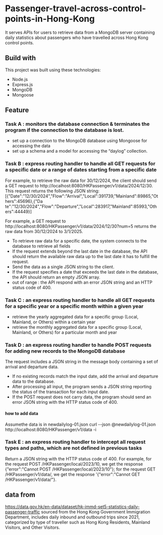 # Passenger-travel-across-control-points-in-Hong-Kong

It serves APIs for users to retrieve data from a MongoDB server containing daily statistics about passengers who have travelled across Hong Kong control points.


## Build with
This project was built using these technologies:
- Node.js
- Express.js
- MongoDB
- Mongoose

## Feature

### Task A : monitors the database connection & terminates the program if the connection to the database is lost.
- set up a connection to the MongoDB database using Mongoose for accessing the data
- set up a schema and a model for accessing the “daylog” collection.

### Task B : express routing handler to handle all GET requests for a specific date or a range of dates starting from a specific date
For example, to retrieve the raw data for 30/12/2024, the client should send a GET request to http://localhost:8080/HKPassenger/v1/data/2024/12/30. 
This request returns the following JSON string: 
[{"Date":"12/30/2024","Flow":"Arrival","Local":391739,"Mainland":89865,"Others":45696},{"Da
 te":"12/30/2024","Flow":"Departure","Local":283917,"Mainland":85993,"Others":44449}]

 For example, a GET request to http://localhost:8080/HKPassenger/v1/data/2024/12/30?num=5 returns the raw data from 30/12/2024 to 3/1/2025. 
- To retrieve raw data for a specific date, the system connects to the database to retrieve all fields
-  If the request extends beyond the last date in the database, the API should return the available raw data up to the last date it has to fulfill the request. 
- Send the data as a single JSON string to the client.  
- If the request specifies a date that exceeds the last date in the database, the API should return 
an empty JSON array. 
- out of range :  the API respond with an error JSON string and an HTTP status code of 400. 

### Task C : an express routing handler to handle all GET requests for a specific year or a specific month within a given year
-  retrieve the yearly aggregated data for a specific group (Local, Mainland, or Others) within a certain year
-  retrieve the monthly aggregated data for a specific group (Local, Mainland, or Others) for a particular month and year

### Task D : an express routing handler to handle POST requests for adding new records to the MongoDB database
The request includes a JSON string in the message body containing a set of arrival and departure data. 
- If no existing records match the input date, add the arrival and departure data to the database. 
- After processing all input, the program sends a JSON string reporting the status of the transaction for each input date.
- If the POST request does not carry data, the program should send an error JSON string with the HTTP status code of 400.

#### how to add data 
Assumethe data is in newdailylog-01.json
curl --json @newdailylog-01.json http://localhost:8080/HKPassenger/v1/data -i

### Task E : an express routing handler to intercept all request types and paths, which are not defined in previous tasks

Return a JSON string with the HTTP status code of 400. 
For example, for the request POST /HKPassenger/local/2023/10, we get the response {"error":"Cannot POST /HKPassenger/local/2023/10"}; for the request GET /HKPassenger/v1/data/, we get the response '{"error":"Cannot GET /HKPassenger/v1/data/"}.

## data from
https://data.gov.hk/en-data/dataset/hk-immd-set5-statistics-daily-passenger-traffic
sourced from the Hong Kong Government Immigration Department, includes daily inbound and outbound trips since 2021, categorized by type of traveller such as Hong Kong Residents, Mainland Visitors, and Other Visitors. 


